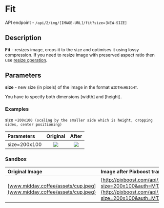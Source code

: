 # Fit

API endpoint - `/api/2/img/[IMAGE-URL]/fit?size=[NEW-SIZE]`

## Description

**Fit** - resizes image, crops it to the size and optimises it using lossy compression. If you need to resize image with preserved aspect ratio then use [resize operation](https://help.pixboost.com/api/resize.html).

## Parameters

**size** - new size \(in pixels\) of the image in the format `WIDTHxHEIGHT`.

You have to specify both dimensions \[width\] and \[height\].

### Examples

size =`200x100 (scaling by the smaller side which is height, cropping sides, center positioning)`

| Parameters | Original | After |
| :--- | :---: | :---: |
| size=200x100 | ![](http://www.midday.coffee/assets/cup.jpeg) | ![](http://pixboost.com/api/2/img/http://www.midday.coffee/assets/cup.jpeg/fit?size=200x100&auth=MTA0ODU5NDA0NQ\_\_) |

### Sandbox

| Original Image | Image after Pixboost transformation |
| :--- | :--- |
| [www.midday.coffee/assets/cup.jpeg](www.midday.coffee/assets/cup.jpeg) | [http://pixboost.com/api/2/img/http://www.midday.coffee/assets/cup.jpeg/fit?size=200x100&auth=MTA0ODU5NDA0NQ\_\_](http://pixboost.com/api/2/img/http://www.midday.coffee/assets/cup.jpeg/fit?size=200x100&auth=MTA0ODU5NDA0NQ__)\_ |

